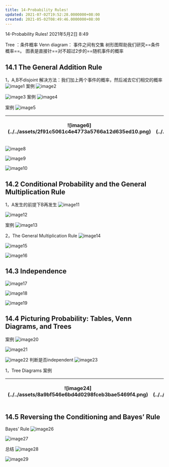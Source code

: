 ```yaml
---
title: 14-Probability Rules!
updated: 2021-07-02T19:52:28.0000000+08:00
created: 2021-05-02T08:49:46.0000000+08:00
---
```


14-Probability Rules!
2021年5月2日
8:49

Tree ：条件概率
Venn diagram： 事件之间有交集
树形图帮助我们研究==条件概率==。
图表是直接针==对不超过2步的==随机事件的概率
## 
## 
## 14.1 The General Addition Rule
1，A,B不disjoint
解决方法：我们加上两个事件的概率，然后减去它们相交的概率
![image1](../../assets/3d071933c97f459bb9b83732e309aa1a.png)
案例
![image2](../../assets/d53ff83f394748a691e05d17904d139f.png)

![image3](../../assets/9a9d0d148afd4955ae68b6dbeff84331.png)
案例
![image4](../../assets/ddffba73a23b4ca78d5f98d71f7e714b.png)

案例
![image5](../../assets/af116751557542a5a3d2c44d3ecee90b.png)

<table>
<colgroup>
<col style="width: 47%" />
<col style="width: 52%" />
</colgroup>
<thead>
<tr class="header">
<th><p>![image6](../../assets/2f91c5061c4e4773a5766a12d635ed10.png)</p>
<p></p></th>
<th><p>![image7](../../assets/304d897aa81342598afbb6a498365edd.png)</p>
<p></p></th>
</tr>
</thead>
<tbody>
</tbody>
</table>

![image8](../../assets/84fb859d20d743779395c1e580cc500a.png)

![image9](../../assets/abb65a5467df49888079d709b0968fe9.png)

![image10](../../assets/ede784f53a814df78b8b228818c20a77.png)

## 14.2 Conditional Probability and the General Multiplication Rule
1，A发生的前提下B再发生
![image11](../../assets/5d574a0067514af2a3fe3fbf1932a820.png)

![image12](../../assets/b975c7c6492e498e95ed8d770d3c30f2.png)

案例
![image13](../../assets/b2c199936e144b8b847113af17802dae.png)

2，The General Multiplication Rule
![image14](../../assets/d38daeb94b4e4fa6a54d4bd1dda945b4.png)

![image15](../../assets/6e09ddbaa41b4509b0afebab59033944.png)

![image16](../../assets/c9cdbccb063e4827b27037af1e32a313.png)
## 14.3 Independence

![image17](../../assets/39f71e9c6f5c4751b80f7a5ab00b83a9.png)

![image18](../../assets/735886fa5f2348ecbb7564f1de3c4dad.png)

![image19](../../assets/f6b97f8ec3db451fa02690dff59a6d72.png)

## 14.4 Picturing Probability: Tables, Venn Diagrams, and Trees
案例
![image20](../../assets/fc43ca042da244c89fad0785f9a91e73.png)

![image21](../../assets/b850c9a9f21c4bb4b957cab12d7d39ff.png)

![image22](../../assets/4bb37d69d348404bb81b301def745f8b.png)
判断是否independent
![image23](../../assets/86c7de1c0d824b1d9fcd21b1685a91c1.png)

1，Tree Diagrams
案例
<table>
<colgroup>
<col style="width: 67%" />
<col style="width: 32%" />
</colgroup>
<thead>
<tr class="header">
<th>![image24](../../assets/8a9bf546e6bd4d0298fceb3bae5469f4.png)</th>
<th><p>![image25](../../assets/874e075faa4e4f119287597ec642b82d.png)</p>
<p></p></th>
</tr>
</thead>
<tbody>
</tbody>
</table>

## 
## 14.5 Reversing the Conditioning and Bayes’ Rule

Bayes’ Rule
![image26](../../assets/8b4bbf88b6d04cca8457effcbf3b6481.png)

![image27](../../assets/82f9bb7d27a24d7eb432787ee30b0374.png)

总结
![image28](../../assets/d6819f9cf7d84be7b835f57c9ed18a17.png)

![image29](../../assets/577d0dca6904401cabfcb3a69ef6c146.png)
